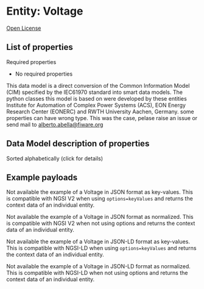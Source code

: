Entity: Voltage  
===============  
[Open License](https://github.com/smart-data-models//dataModel.EnergyCIM/blob/master/Voltage/LICENSE.md)  

## List of properties  

Required properties  
- No required properties    
This data model is a direct conversion of the Common Information Model (CIM) specified by the IEC61970 standard into smart data models. The python classes this model is based on were developed by these entities Institute for Automation of Complex Power Systems (ACS), EON Energy Research Center (EONERC) and RWTH University Aachen, Germany. some properties can have wrong type. This was the case, pelase raise an issue or send mail to alberto.abella@fiware.org  
## Data Model description of properties  
Sorted alphabetically (click for details)  
## Example payloads    
Not available the example of a Voltage in JSON format as key-values. This is compatible with NGSI V2 when  using `options=keyValues` and returns the context data of an individual entity.  
Not available the example of a Voltage in JSON format as normalized. This is compatible with NGSI V2 when not using options and returns the context data of an individual entity.  
Not available the example of a Voltage in JSON-LD format as key-values. This is compatible with NGSI-LD when  using `options=keyValues` and returns the context data of an individual entity.  
Not available the example of a Voltage in JSON-LD format as normalized. This is compatible with NGSI-LD when not using options and returns the context data of an individual entity.  
